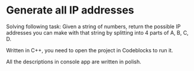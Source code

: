 # Generate all IP addresses

Solving following task:
Given a string of numbers, return the possible IP addresses you can make with that string by splitting into 4 parts of A, B, C, D.

Written in C++, you need to open the project in Codeblocks to run it.

All the descriptions in console app are written in polish.
